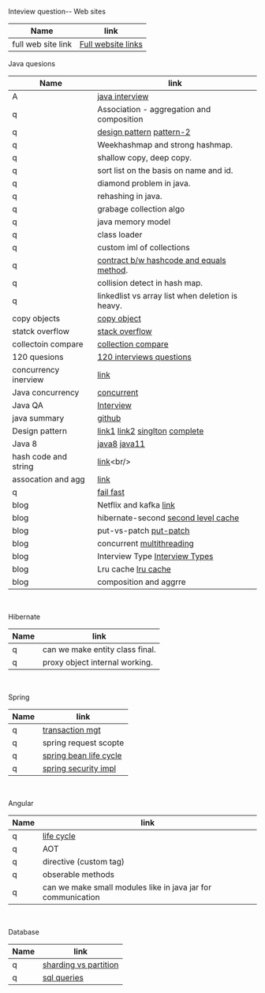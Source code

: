 Inteview question--
Web sites

Name | link |
------ | ------ |
full web site link| [Full website links](https://github.com/akshay0007/study/blob/master/websites.md) <br/>


Java quesions

Name | link |
------ | ------ |
A|[java interview](https://www.youtube.com/c/DefogTech/playlists)
q|Association - aggregation and composition<br/>
q| [design pattern](https://www.javatpoint.com/command-pattern) [pattern-2](https://www.journaldev.com/1562/flyweight-design-pattern-java)
q|Weekhashmap and strong hashmap.<br/>
q|shallow copy, deep copy.<br/>
q|sort list on the basis on name and id.<br/>
q|diamond problem in java.<br/>
q|rehashing in java.<br/>
q|grabage collection algo
q|java memory model
q|class loader
q|custom iml of collections
q|[contract b/w hashcode and equals method](https://www.baeldung.com/java-equals-hashcode-contracts).<br/>
q|collision detect in hash map.<br/>
q|linkedlist vs array list when deletion is heavy.<br/>
copy objects|[copy object](https://www.tutorialspoint.com/how-to-create-an-immutable-class-with-mutable-object-references-in-java) 
statck overflow| [stack overflow](https://stackoverflow.com/questions/34109363/how-can-we-maintain-immutability-of-a-class-with-a-mutable-reference/34109446)<br/>
collectoin compare | [collection compare](https://www.javamadesoeasy.com/2015/04/collection-list-set-and-map-all.html)<br/>
120 quesions|[120 interviews questions](https://www.javamadesoeasy.com/2015/07/core-java-top-120-most-interesting-and_21.html)<br/>
concurrency inerview|[link](https://www.javamadesoeasy.com/search/label/Thread%20Concurrency)<br/>
|Java concurrency|[concurrent](https://www.youtube.com/playlist?list=PLhfHPmPYPPRk6yMrcbfafFGSbE2EPK_A6)<br/>
|Java QA|[Interview](https://www.javamadesoeasy.com/2015/07/core-java-top-120-most-interesting-and_21.html)<br/>
|java summary|[github](https://github.com/HugoMatilla/Effective-JAVA-Summary)<br/>
|Design pattern|[link1](https://www.javatpoint.com/design-patterns-in-java#:~:text=Java%20Design%20Patterns,3) [link2](https://howtodoinjava.com/gang-of-four-java-design-patterns/) [singlton](https://dzone.com/articles/java-singletons-using-enum) [complete](https://www.journaldev.com/1827/java-design-patterns-example-tutorial#singleton-pattern)<br/>
|Java 8|[java8](https://howtodoinjava.com/java8/) [java11](https://www.baeldung.com/java-11-new-features)<br/>
|hash code and string|[link](https://howtodoinjava.com/java/basics/java-hashcode-equals-methods/#:~:text=Contract%20between%20hashCode()%20and%20equals()&text=If%20two%20objects%20are%20equal,lang.)<br/>
|assocation and agg|[link](https://www.geeksforgeeks.org/association-composition-aggregation-java/)<br/>
q| [fail fast](https://www.javamadesoeasy.com/2015/04/concurrentmodificationexception-fail.html)<br/>
blog|Netflix and kafka  [link](https://www.confluent.io/blog/how-kafka-is-used-by-netflix/)  <br/>
blog|hibernate-second  [second level cache](https://www.baeldung.com/hibernate-second-level-cache) <br/>
blog|put-vs-patch  [put-patch](https://rapidapi.com/blog/put-vs-patch/) <br/>
blog|concurrent  [multithreading](https://www.journaldev.com/1162/java-multithreading-concurrency-interview-questions-answers#thread-lifecycle) <br/>
blog|Interview Type  [Interview Types](https://qr.ae/pN5HQn)  <br/>
blog|Lru cache  [lru cache](https://medium.com/@krishankantsinghal/my-first-blog-on-medium-583159139237) <br/>
blog|composition and aggrre|[link](https://www.geeksforgeeks.org/association-composition-aggregation-java/) <br/>

<br/>

Hibernate

Name | link |
------ | ------ |
q|can we make entity class final.<br/>
q|proxy object internal working.<br/>

<br/>


Spring

Name | link |
------ | ------ |
q| [transaction mgt](https://dzone.com/articles/spring-transaction-management)
q|spring request scopte
q|[spring bean life cycle](https://medium.com/swlh/the-lifecycle-of-spring-beans-b0edb8936189)
q|[spring security impl](https://auth0.com/blog/spring-boot-authorization-tutorial-secure-an-api-java/)


<br/>

Angular 

Name | link |
------ | ------ |
q|[life cycle](https://angular.io/guide/lifecycle-hooks)
q|AOT
q|directive (custom tag)
q|obserable methods
q|can we make small modules like in java jar for communication

<br/>


Database

Name | link |
------ | ------ |
q|[sharding vs partition](https://hazelcast.com/glossary/sharding/)
q|[sql queries](https://github.com/akshay0007/InterviewQuestionFullStack/blob/main/Database.md)


